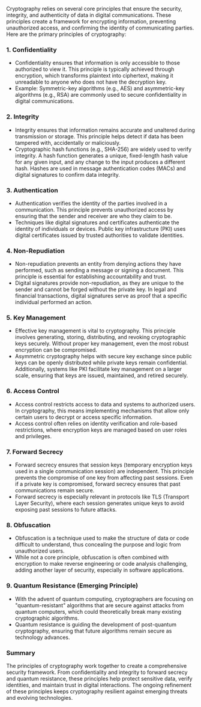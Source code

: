Cryptography relies on several core principles that ensure the security, integrity, and authenticity of data in digital communications. These principles create a framework for encrypting information, preventing unauthorized access, and confirming the identity of communicating parties. Here are the primary principles of cryptography:

### 1. **Confidentiality**
   - Confidentiality ensures that information is only accessible to those authorized to view it. This principle is typically achieved through encryption, which transforms plaintext into ciphertext, making it unreadable to anyone who does not have the decryption key.
   - Example: Symmetric-key algorithms (e.g., AES) and asymmetric-key algorithms (e.g., RSA) are commonly used to secure confidentiality in digital communications.

### 2. **Integrity**
   - Integrity ensures that information remains accurate and unaltered during transmission or storage. This principle helps detect if data has been tampered with, accidentally or maliciously.
   - Cryptographic hash functions (e.g., SHA-256) are widely used to verify integrity. A hash function generates a unique, fixed-length hash value for any given input, and any change to the input produces a different hash. Hashes are used in message authentication codes (MACs) and digital signatures to confirm data integrity.

### 3. **Authentication**
   - Authentication verifies the identity of the parties involved in a communication. This principle prevents unauthorized access by ensuring that the sender and receiver are who they claim to be.
   - Techniques like digital signatures and certificates authenticate the identity of individuals or devices. Public key infrastructure (PKI) uses digital certificates issued by trusted authorities to validate identities.

### 4. **Non-Repudiation**
   - Non-repudiation prevents an entity from denying actions they have performed, such as sending a message or signing a document. This principle is essential for establishing accountability and trust.
   - Digital signatures provide non-repudiation, as they are unique to the sender and cannot be forged without the private key. In legal and financial transactions, digital signatures serve as proof that a specific individual performed an action.

### 5. **Key Management**
   - Effective key management is vital to cryptography. This principle involves generating, storing, distributing, and revoking cryptographic keys securely. Without proper key management, even the most robust encryption can be compromised.
   - Asymmetric cryptography helps with secure key exchange since public keys can be openly distributed while private keys remain confidential. Additionally, systems like PKI facilitate key management on a larger scale, ensuring that keys are issued, maintained, and retired securely.

### 6. **Access Control**
   - Access control restricts access to data and systems to authorized users. In cryptography, this means implementing mechanisms that allow only certain users to decrypt or access specific information.
   - Access control often relies on identity verification and role-based restrictions, where encryption keys are managed based on user roles and privileges. 

### 7. **Forward Secrecy**
   - Forward secrecy ensures that session keys (temporary encryption keys used in a single communication session) are independent. This principle prevents the compromise of one key from affecting past sessions. Even if a private key is compromised, forward secrecy ensures that past communications remain secure.
   - Forward secrecy is especially relevant in protocols like TLS (Transport Layer Security), where each session generates unique keys to avoid exposing past sessions to future attacks.

### 8. **Obfuscation**
   - Obfuscation is a technique used to make the structure of data or code difficult to understand, thus concealing the purpose and logic from unauthorized users.
   - While not a core principle, obfuscation is often combined with encryption to make reverse engineering or code analysis challenging, adding another layer of security, especially in software applications.

### 9. **Quantum Resistance (Emerging Principle)**
   - With the advent of quantum computing, cryptographers are focusing on "quantum-resistant" algorithms that are secure against attacks from quantum computers, which could theoretically break many existing cryptographic algorithms.
   - Quantum resistance is guiding the development of post-quantum cryptography, ensuring that future algorithms remain secure as technology advances.

### Summary
The principles of cryptography work together to create a comprehensive security framework. From confidentiality and integrity to forward secrecy and quantum resistance, these principles help protect sensitive data, verify identities, and maintain trust in digital interactions. The ongoing refinement of these principles keeps cryptography resilient against emerging threats and evolving technologies.
